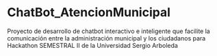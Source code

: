 # ChatBot_AtencionMunicipal
Proyecto de desarrollo de  chatbot interactivo e inteligente que facilite la comunicación entre la administración municipal y los ciudadanos para Hackathon SEMESTRAL II de la Universidad Sergio Arboleda
